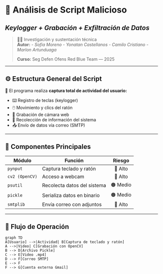 
# 🧠 **Análisis de Script Malicioso**
## *Keylogger + Grabación + Exfiltración de Datos*

> 🕵️‍♂️ Investigación y sustentación técnica  
> **Autor:** *- Sofia Moreno
>              - Yonatan Castellanos
>               - Camilo Cristiano
>                 - Marlon Artunduaga*
>    
> **Curso:** Seg Defen Ofens Red Blue Team — 2025  

---

## ⚙️ Estructura General del Script

🎯 El programa realiza **captura total de actividad del usuario:**

- ⌨️ Registro de teclas (keylogger)  
- 🖱️ Movimiento y clics del ratón  
- 🎥 Grabación de cámara web  
- 💾 Recolección de información del sistema  
- 📤 Envío de datos vía correo (SMTP)

---

## 🧩 Componentes Principales

| Módulo | Función | Riesgo |
|--------|----------|:------:|
| `pynput` | Captura teclado y ratón | 🔴 Alto |
| `cv2 (OpenCV)` | Acceso a webcam | 🔴 Alto |
| `psutil` | Recolecta datos del sistema | 🟠 Medio |
| `pickle` | Serializa datos en binario | 🟠 Medio |
| `smtplib` | Envía correo con adjuntos | 🔴 Alto |

---

## 🔁 **Flujo de Operación**

```mermaid
graph TD
A[Usuario] -->|Actividad| B[Captura de teclado y ratón]
A -->|Video| C[Grabación con OpenCV]
B --> D[Archivo Pickle]
C --> E[Video .mp4]
D --> F[Correo SMTP]
E --> F
F --> G[Cuenta externa Gmail]
